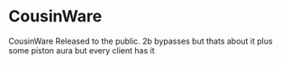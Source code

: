 # CousinWare
CousinWare Released to the public. 
2b bypasses but thats about it
plus some piston aura but every client has it 
